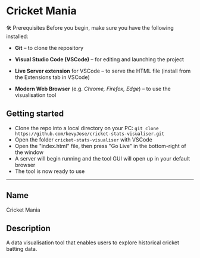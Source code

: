 # Cricket Mania

🛠 Prerequisites
Before you begin, make sure you have the following installed:

* **Git** – to clone the repository

* **Visual Studio Code (VSCode)** – for editing and launching the project

* **Live Server extension** for VSCode – to serve the HTML file (install from the Extensions tab in VSCode)

* **Modern Web Browser** (e.g. _Chrome, Firefox, Edge_) – to use the visualisation tool


## Getting started

* Clone the repo into a local directory on your PC: ```git clone https://github.com/kevyJose/cricket-stats-visualiser.git```
* Open the folder ```cricket-stats-visualiser``` with VSCode
* Open the "index.html" file, then press "Go Live" in the bottom-right of the window
* A server will begin running and the tool GUI will open up in your default browser
* The tool is now ready to use

---

## Name
Cricket Mania

## Description
A data visualisation tool that enables users to explore historical cricket batting data.
